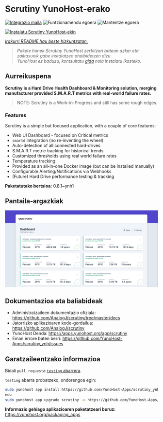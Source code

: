 <!--
Ohart ongi: README hau automatikoki sortu da <https://github.com/YunoHost/apps/tree/master/tools/readme_generator>ri esker
EZ editatu eskuz.
-->

# Scrutiny YunoHost-erako

[![Integrazio maila](https://dash.yunohost.org/integration/scrutiny.svg)](https://dash.yunohost.org/appci/app/scrutiny) ![Funtzionamendu egoera](https://ci-apps.yunohost.org/ci/badges/scrutiny.status.svg) ![Mantentze egoera](https://ci-apps.yunohost.org/ci/badges/scrutiny.maintain.svg)

[![Instalatu Scrutiny YunoHost-ekin](https://install-app.yunohost.org/install-with-yunohost.svg)](https://install-app.yunohost.org/?app=scrutiny)

*[Irakurri README hau beste hizkuntzatan.](./ALL_README.md)*

> *Pakete honek Scrutiny YunoHost zerbitzari batean azkar eta zailtasunik gabe instalatzea ahalbidetzen dizu.*  
> *YunoHost ez baduzu, kontsultatu [gida](https://yunohost.org/install) nola instalatu ikasteko.*

## Aurreikuspena

**Scrutiny is a Hard Drive Health Dashboard & Monitoring solution, merging manufacturer provided S.M.A.R.T metrics with real-world failure rates.**

> NOTE: Scrutiny is a Work-in-Progress and still has some rough edges.

### Features

Scrutiny is a simple but focused application, with a couple of core features:

- Web UI Dashboard - focused on Critical metrics
- `smartd` integration (no re-inventing the wheel)
- Auto-detection of all connected hard-drives
- S.M.A.R.T metric tracking for historical trends
- Customized thresholds using real world failure rates
- Temperature tracking
- Provided as an all-in-one Docker image (but can be installed manually)
- Configurable Alerting/Notifications via Webhooks
- (Future) Hard Drive performance testing & tracking


**Paketatutako bertsioa:** 0.8.1~ynh1

## Pantaila-argazkiak

![Scrutiny(r)en pantaila-argazkia](./doc/screenshots/dashboard.png)

## Dokumentazioa eta baliabideak

- Administratzaileen dokumentazio ofiziala: <https://github.com/AnalogJ/scrutiny/tree/master/docs>
- Jatorrizko aplikazioaren kode-gordailua: <https://github.com/AnalogJ/scrutiny>
- YunoHost Denda: <https://apps.yunohost.org/app/scrutiny>
- Eman errore baten berri: <https://github.com/YunoHost-Apps/scrutiny_ynh/issues>

## Garatzaileentzako informazioa

Bidali `pull request`a [`testing` abarrera](https://github.com/YunoHost-Apps/scrutiny_ynh/tree/testing).

`testing` abarra probatzeko, ondorengoa egin:

```bash
sudo yunohost app install https://github.com/YunoHost-Apps/scrutiny_ynh/tree/testing --debug
edo
sudo yunohost app upgrade scrutiny -u https://github.com/YunoHost-Apps/scrutiny_ynh/tree/testing --debug
```

**Informazio gehiago aplikazioaren paketatzeari buruz:** <https://yunohost.org/packaging_apps>
